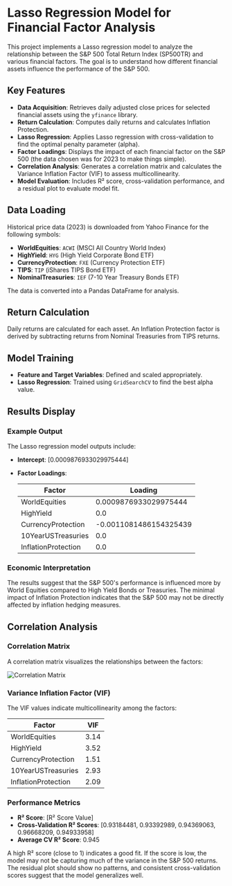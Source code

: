 # Lasso Regression Model for Financial Factor Analysis

This project implements a Lasso regression model to analyze the relationship between the S&P 500 Total Return Index (SP500TR) and various financial factors. The goal is to understand how different financial assets influence the performance of the S&P 500.

## Key Features

- **Data Acquisition**: Retrieves daily adjusted close prices for selected financial assets using the `yfinance` library.
- **Return Calculation**: Computes daily returns and calculates Inflation Protection.
- **Lasso Regression**: Applies Lasso regression with cross-validation to find the optimal penalty parameter (alpha).
- **Factor Loadings**: Displays the impact of each financial factor on the S&P 500 (the data chosen was for 2023 to make things simple).
- **Correlation Analysis**: Generates a correlation matrix and calculates the Variance Inflation Factor (VIF) to assess multicollinearity.
- **Model Evaluation**: Includes R² score, cross-validation performance, and a residual plot to evaluate model fit.

## Data Loading

Historical price data (2023) is downloaded from Yahoo Finance for the following symbols:

- **WorldEquities**: `ACWI` (MSCI All Country World Index)
- **HighYield**: `HYG` (High Yield Corporate Bond ETF)
- **CurrencyProtection**: `FXE` (Currency Protection ETF)
- **TIPS**: `TIP` (iShares TIPS Bond ETF)
- **NominalTreasuries**: `IEF` (7-10 Year Treasury Bonds ETF)

The data is converted into a Pandas DataFrame for analysis.

## Return Calculation

Daily returns are calculated for each asset. An Inflation Protection factor is derived by subtracting returns from Nominal Treasuries from TIPS returns.

## Model Training

- **Feature and Target Variables**: Defined and scaled appropriately.
- **Lasso Regression**: Trained using `GridSearchCV` to find the best alpha value.

## Results Display

### Example Output

The Lasso regression model outputs include:

- **Intercept**: [0.0009876933029975444]
- **Factor Loadings**:

    | Factor                 | Loading                       |
    |------------------------|-------------------------------|
    | WorldEquities          | 0.0009876933029975444         |
    | HighYield              | 0.0                           |
    | CurrencyProtection     | -0.0011081486154325439        |
    | 10YearUSTreasuries     | 0.0                           |
    | InflationProtection    | 0.0                           |

### Economic Interpretation

The results suggest that the S&P 500's performance is influenced more by World Equities compared to High Yield Bonds or Treasuries. The minimal impact of Inflation Protection indicates that the S&P 500 may not be directly affected by inflation hedging measures.

## Correlation Analysis

### Correlation Matrix

A correlation matrix visualizes the relationships between the factors:

![Correlation Matrix](image/matrix_images.png)

### Variance Inflation Factor (VIF)

The VIF values indicate multicollinearity among the factors:

| Factor                | VIF       |
|-----------------------|-----------|
| WorldEquities         | 3.14      |
| HighYield             | 3.52      |
| CurrencyProtection    | 1.51      |
| 10YearUSTreasuries    | 2.93      |
| InflationProtection   | 2.09      |

### Performance Metrics

- **R² Score**: [R² Score Value]
- **Cross-Validation R² Scores**: [0.93184481, 0.93392989, 0.94369063, 0.96668209, 0.94933958]
- **Average CV R² Score**: 0.945

A high R² score (close to 1) indicates a good fit. If the score is low, the model may not be capturing much of the variance in the S&P 500 returns. The residual plot should show no patterns, and consistent cross-validation scores suggest that the model generalizes well.
